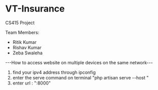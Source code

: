 # VT-Insurance
CS415 Project

Team Members: 
- Ritik Kumar
- Rishav Kumar
- Zeba Swaleha

---How to access website on multiple devices on the same network---

1. find your ipv4 address through ipconfig
2. enter the serve command on terminal  "php artisan serve --host <enter-ipv4-address-here>"
3. enter url : "<ipv4-address>:8000"
